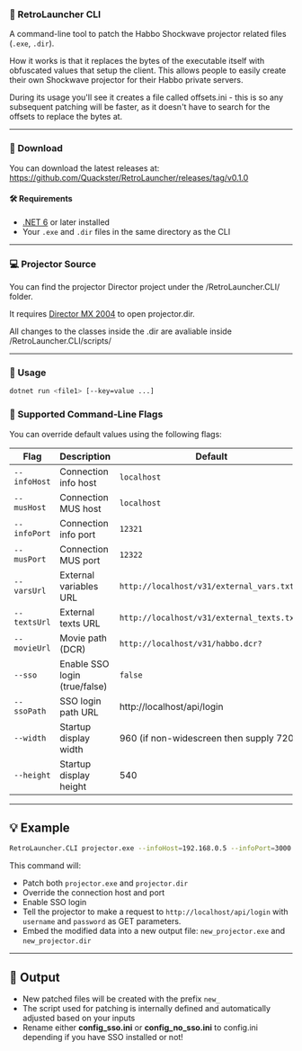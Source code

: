 ### 🎯 RetroLauncher CLI

A command-line tool to patch the Habbo Shockwave projector related files (`.exe`, `.dir`). 

How it works is that it replaces the bytes of the executable itself with obfuscated values that setup the client. This allows people to easily create their own Shockwave projector for their Habbo private servers.

During its usage you'll see it creates a file called offsets.ini - this is so any subsequent patching will be faster, as it doesn't have to search for the offsets to replace the bytes at.

---

### 📂 Download

You can download the latest releases at: https://github.com/Quackster/RetroLauncher/releases/tag/v0.1.0 

#### 🛠 Requirements

- [.NET 6](https://dotnet.microsoft.com/en-us/download/dotnet/6.0) or later installed
- Your `.exe` and `.dir` files in the same directory as the CLI

---

### 💻 Projector Source

You can find the projector Director project under the /RetroLauncher.CLI/ folder.

It requires [Director MX 2004](https://archive.org/details/director_mx_2004) to open projector.dir.

All changes to the classes inside the .dir are avaliable inside /RetroLauncher.CLI/scripts/

---

### 🚀 Usage

```bash
dotnet run <file1> [--key=value ...]
```

### 🔧 Supported Command-Line Flags

You can override default values using the following flags:

| Flag         | Description                 | Default                                              |
|--------------|-----------------------------|------------------------------------------------------|
| `--infoHost` | Connection info host        | `localhost`                                          |
| `--musHost`  | Connection MUS host         | `localhost`                                          |
| `--infoPort` | Connection info port        | `12321`                                              |
| `--musPort`  | Connection MUS port         | `12322`                                              |
| `--varsUrl`  | External variables URL      | `http://localhost/v31/external_vars.txt?`            |
| `--textsUrl` | External texts URL          | `http://localhost/v31/external_texts.txt?`           |
| `--movieUrl` | Movie path (DCR)            | `http://localhost/v31/habbo.dcr?`                    |
| `--sso`      | Enable SSO login (true/false) | `false`                                           |
| `--ssoPath`  | SSO login path URL	         | http://localhost/api/login
| `--width`    | Startup display width	 | 960 (if non-widescreen then supply 720)
| `--height`   | Startup display height	 | 540

---

## 💡 Example

```bash
RetroLauncher.CLI projector.exe --infoHost=192.168.0.5 --infoPort=3000 --sso=true --ssoPath=http://localhost/api/login
```

This command will:
- Patch both `projector.exe` and `projector.dir`
- Override the connection host and port
- Enable SSO login
- Tell the projector to make a request to ``http://localhost/api/login`` with ``username`` and ``password`` as GET parameters.
- Embed the modified data into a new output file: `new_projector.exe` and `new_projector.dir`

---

## 📁 Output

- New patched files will be created with the prefix `new_`
- The script used for patching is internally defined and automatically adjusted based on your inputs
- Rename either **config_sso.ini** or **config_no_sso.ini** to config.ini depending if you have SSO installed or not!
